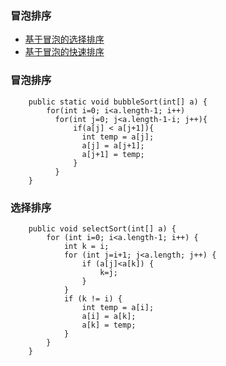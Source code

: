 ### 冒泡排序
  - [基于冒泡的选择排序](#选择排序)
  - [基于冒泡的快速排序](#快速排序)
  
  
### 冒泡排序
```
	public static void bubbleSort(int[] a) {
	    for(int i=0; i<a.length-1; i++)
	      for(int j=0; j<a.length-1-i; j++){
	          if(a[j] < a[j+1]){
	            int temp = a[j];
	            a[j] = a[j+1];
	            a[j+1] = temp;
	          }
	      }
	}
```

### 选择排序
```
	public void selectSort(int[] a) {
		for (int i=0; i<a.length-1; i++) {
			int k = i;
			for (int j=i+1; j<a.length; j++) {
				if (a[j]<a[k]) {
					k=j;
				}
			}
			if (k != i) {
				int temp = a[i];
				a[i] = a[k];
				a[k] = temp;
			}
		}
	}
```

